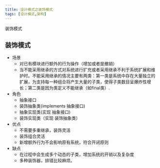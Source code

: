 ```yaml
---
title: 设计模式之装饰模式
tags: [设计模式,架构]
---
```


装饰模式
<!-- more -->
装饰模式
----
- 场景
  - 对已有模块进行额外的行为操作（增加或者是撤销）
  - 当不能采用继承的方式对系统进行扩充或者采用继承不利于系统扩展和维护时。不能采用继承的情况主要有两类：第一类是系统中存在大量独立的扩展，为支持每一种组合将产生大量的子类，使得子类数目呈爆炸性增长；第二类是因为类定义不能继承（如final类）.
- 角色
  - 抽象接口
  - 装饰抽象类(implements 抽象接口)
  - 抽象实现类(实现 抽象接口)
  - 装饰实现类（实现 装饰抽象类）
- 优点
  - 不需要多重继承，装饰灵活
  - 装饰组合灵活
  - 新增额外行为不会影响原有系统，符合开闭原则
- 缺点
  - 在过程中会生成多个动态的子类，增加系统的开销以及复杂度
  - 多种装饰器，排错比较麻烦。